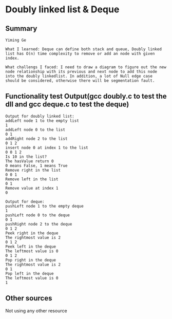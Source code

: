 # Doubly linked list & Deque

## Summary
```
Yiming Ge

What I learned: Deque can define both stack and queue, Doubly linked list has O(n) time complexity to remove or add an node with given index.

What challengs I faced: I need to draw a diagram to figure out the new node relationship with its previous and next node to add this node into the doubly linkedlist. In addition, a lot of Null edge case should be considered, otherwise there will be segmentation fault.
```

## Functionality test Output(gcc doubly.c to test the dll and gcc deque.c to test the deque)

```
Output for doubly linked list:
addLeft node 1 to the empty list 
1 
addLeft node 0 to the list 
0 1 
addRight node 2 to the list 
0 1 2 
insert node 0 at index 1 to the list 
0 0 1 2 
Is 10 in the list? 
The hasValue return 0 
0 means False, 1 means True
Remove right in the list 
0 0 1 
Remove left in the list 
0 1 
Remove value at index 1 
0 

```

```
Output for deque:
pushLeft node 1 to the empty deque 
1 
pushLeft node 0 to the deque 
0 1 
pushRight node 2 to the deque 
0 1 2 
Peek right in the deque 
The rightmost value is 2 
0 1 2 
Peek left in the deque 
The leftmost value is 0 
0 1 2 
Pop right in the deque 
The rightmost value is 2 
0 1 
Pop left in the deque 
The leftmost value is 0 
1 
```
## Other sources
Not using any other resource
